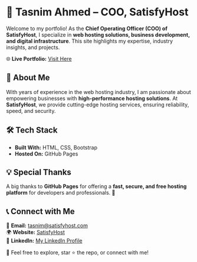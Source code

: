 # 🚀 Tasnim Ahmed – COO, SatisfyHost  

Welcome to my portfolio! As the **Chief Operating Officer (COO) of SatisfyHost**, I specialize in **web hosting solutions, business development, and digital infrastructure**. This site highlights my expertise, industry insights, and projects.  

🌐 **Live Portfolio:** [Visit Here](https://ahtasnim.com)  

## 🔹 About Me  
With years of experience in the web hosting industry, I am passionate about empowering businesses with **high-performance hosting solutions**. At **SatisfyHost**, we provide cutting-edge hosting services, ensuring reliability, speed, and security.  

## 🛠️ Tech Stack  
- **Built With:** HTML, CSS, Bootstrap  
- **Hosted On:** GitHub Pages  

## 💡 Special Thanks  
A big thanks to **GitHub Pages** for offering a **fast, secure, and free hosting platform** for developers and professionals. 🚀  

## 📞 Connect with Me  
📧 **Email:** tasnim@satisfyhost.com  
🌍 **Website:** [SatisfyHost](https://satisfyhost.com)  
💼 **LinkedIn:** [My LinkedIn Profile]((https://www.linkedin.com/in/ahtasnim/))  

🔹 Feel free to explore, star ⭐ the repo, or connect with me!  
